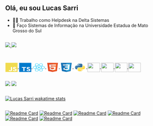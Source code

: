 ## Olá, eu sou Lucas Sarri

* 🧑‍🎓 Trabalho como Helpdesk na Delta Sistemas
* 📖 Faço Sistemas de Informação na Universidade Estadua de Mato Grosso do Sul

## 

<div>
  <a href="https://github.com/LucasSarri">
  <img height="180em" src="https://github-readme-stats.vercel.app/api?username=LucasSarri&show_icons=true&theme=algolia&include_all_commits=true&count_private=true"/>
  <img height="180em" src="https://github-readme-stats.vercel.app/api/top-langs/?username=LucasSarri&layout=compact&langs_count=16&theme=algolia"/>
</div>

##

<div style="display: inline_block"><br>
    <img align="center" height="30" width="40" src="https://raw.githubusercontent.com/devicons/devicon/master/icons/javascript/javascript-plain.svg">
    <img align="center" height="30" width="40" src="https://raw.githubusercontent.com/devicons/devicon/master/icons/typescript/typescript-plain.svg">
    <img align="center" height="30" width="40" src="https://raw.githubusercontent.com/devicons/devicon/master/icons/react/react-original.svg">
    <img align="center" height="30" width="40" src="https://raw.githubusercontent.com/devicons/devicon/master/icons/html5/html5-original.svg">
    <img align="center" height="30" width="40" src="https://raw.githubusercontent.com/devicons/devicon/master/icons/css3/css3-original.svg">
    <img align="center"  height="30" width="40" src="https://raw.githubusercontent.com/devicons/devicon/master/icons/python/python-original.svg">
    <img align="center" height="30" width="40" src="https://cdn.jsdelivr.net/gh/devicons/devicon/icons/mysql/mysql-original.svg" />
    <img align="center" height="30" width="40" src="https://cdn.jsdelivr.net/gh/devicons/devicon/icons/java/java-original.svg" />
    <img align="center" height="30" width="40" src="https://cdn.jsdelivr.net/gh/devicons/devicon/icons/c/c-original.svg" />
    <img align="center" height="30" width="40" src="https://cdn.jsdelivr.net/gh/devicons/devicon/icons/git/git-original.svg" />
</div>

##

<div>
  <a href="https://instagram.com/sarri.lucas" target="_blank"><img src="https://img.shields.io/badge/-Instagram-%23E4405F?style=for-the-badge&logo=instagram&logoColor=white" target="_blank"></a>
  <a href = "mailto:lucassarrirock@gmail.com"><img src="https://img.shields.io/badge/Gmail-D14836?style=for-the-badge&logo=gmail&logoColor=white" target="_blank"></a>
</div>

##

[![Lucas Sarri wakatime stats](https://github-readme-stats.vercel.app/api/wakatime?username=LucasSarri&theme=algolia)](https://github.com/LucasSarri)

##

[![Readme Card](https://github-readme-stats.vercel.app/api/pin/?username=LucasSarri&repo=Estudos-Python&theme=algolia)](https://github.com/LucasSarri/Estudos-Python)
[![Readme Card](https://github-readme-stats.vercel.app/api/pin/?username=LucasSarri&repo=Paradigmas_Programacao)](https://github.com/LucasSarri/Paradigmas_Programacao)
[![Readme Card](https://github-readme-stats.vercel.app/api/pin/?username=LucasSarri&repo=Estudo-TypeScript)](https://github.com/LucasSarri/Estudo-TypeScript)
[![Readme Card](https://github-readme-stats.vercel.app/api/pin/?username=LucasSarri&repo=Estudos-Python)](https://github.com/LucasSarri/Estudos-Python)
[![Readme Card](https://github-readme-stats.vercel.app/api/pin/?username=LucasSarri&repo=Estudo_ShellScript-Linux)](https://github.com/LucasSarri/Estudo_ShellScript-Linux)
[![Readme Card](https://github-readme-stats.vercel.app/api/pin/?username=LucasSarri&repo=Estudo_SQL)](https://github.com/LucasSarri/Estudo_SQL)